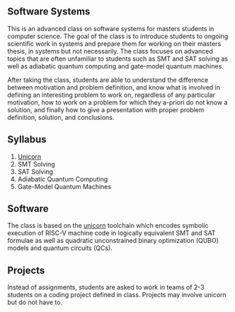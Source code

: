 ## Software Systems

This is an advanced class on software systems for masters students in computer science. The goal of the class is to introduce students to ongoing scientific work in systems and prepare them for working on their masters thesis, in systems but not necessarily. The class focuses on advanced topics that are often unfamiliar to students such as SMT and SAT solving as well as adiabatic quantum computing and gate-model quantum machines.

After taking the class, students are able to understand the difference between motivation and problem definition, and know what is involved in defining an interesting problem to work on, regardless of any particular motivation, how to work on a problem for which they a-priori do not know a solution, and finally how to give a presentation with proper problem definition, solution, and conclusions.

## Syllabus

1. [Unicorn](https://github.com/cksystemsgroup/unicorn)
2. SMT Solving
3. SAT Solving
4. Adiabatic Quantum Computing
5. Gate-Model Quantum Machines

## Software

The class is based on the [unicorn](https://github.com/cksystemsgroup/unicorn) toolchain which encodes symbolic execution of RISC-V machine code in logically equivalent SMT and SAT formulae as well as quadratic unconstrained binary optimization (QUBO) models and quantum circuits (QCs).

## Projects

Instead of assignments, students are asked to work in teams of 2-3 students on a coding project defined in class. Projects may involve unicorn but do not have to.